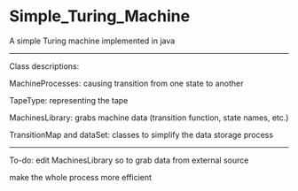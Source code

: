 # Simple_Turing_Machine
A simple Turing machine implemented in java

-------------------

Class descriptions:

  MachineProcesses: causing transition from one state to another
  
  TapeType: representing the tape
  
  MachinesLibrary: grabs machine data (transition function, state names, etc.)
  
  TransitionMap and dataSet: classes to simplify the data storage process

-------------------

To-do:
  edit MachinesLibrary so to grab data from external source
  
  make the whole process more efficient
  
